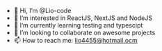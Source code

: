 - 👋 Hi, I’m @Lio-code
- 👀 I’m interested in ReactJS, NextJS and NodeJS
- 🌱 I’m currently learning testing and typescipt
- 💞️ I’m looking to collaborate on awesome projects
- 📫 How to reach me: lio4455@hotmail.ocm

<!---
Lio-code/Lio-code is a ✨ special ✨ repository because its `README.md` (this file) appears on your GitHub profile.
You can click the Preview link to take a look at your changes.
--->
